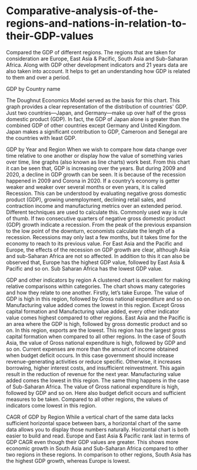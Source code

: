 # Comparative-analysis-of-the-regions-and-nations-in-relation-to-their-GDP-values
Compared the GDP of different regions. The regions that are taken for consideration are Europe, East Asia &amp; Pacific, South Asia and Sub-Saharan Africa. Along with GDP other development indicators and 21 years data are also taken into account. It helps to get an understanding how GDP is related to them and over a period.

GDP by Country name

The Doughnut Economics Model served as the basis for this chart. This graph provides a clear representation of the distribution of countries' GDP. Just two countries—Japan, and Germany—make up over half of the gross domestic product (GDP). In fact, the GDP of Japan alone is greater than the combined GDP of other countries except Germany and United Kingdom. Japan makes a significant contribution to GDP, Cameroon and Senegal are the countries with least GDP.


GDP by Year and Region
When we wish to compare how data change over time relative to one another or display how the value of something varies over time, line graphs (also known as line charts) work best. From this chart it can be seen that, GDP is increasing over the years. But during 2009 and 2020, a decline in GDP growth can be seen. It is because of the recession happened in 2009 and Corona in 2020. 
If a country’s economy is getter weaker and weaker over several months or even years, it is called Recession. This can be understood by evaluating negative gross domestic product (GDP), growing unemployment, declining retail sales, and contraction income and manufacturing metrics over an extended period. Different techniques are used to calculate this. Commonly used way is rule of thumb. If two consecutive quarters of negative gross domestic product (GDP) growth indicate a recession. From the peak of the previous expansion to the low point of the downturn, economists calculate the length of a recession. Recessions may only last a few months, but it takes time for the economy to reach to its previous value.
For East Asia and the Pacific and Europe, the effects of the recession on GDP growth are clear, although Asia and sub-Saharan Africa are not so affected.
In addition to this it can also be observed that, Europe has the highest GDP value, followed by East Asia & Pacific and so on. Sub Saharan Africa has the lowest GDP value.


GDP and other indicators by region
A clustered chart is excellent for making relative comparisons within categories. The chart shows many categories and how they relate to one another. Firstly, let’s take Europe. The value of GDP is high in this region, followed by Gross national expenditure and so on. Manufacturing value added comes the lowest in this region. Except Gross capital formation and Manufacturing value added, every other indicator value comes highest compared to other regions. 
East Asia and the Pacific is an area where the GDP is high, followed by gross domestic product and so on. In this region, exports are the lowest. This region has the largest gross capital formation when compared to all other regions.
In the case of South Asia, the value of Gross national expenditure is high, followed by GDP and so on. Current expenses are more than the amount of income obtained when budget deficit occurs. In this case government should increase revenue-generating activities or reduce specific. Otherwise, it increases borrowing, higher interest costs, and insufficient reinvestment. This again result in the reduction of revenue for the next year. Manufacturing value added comes the lowest in this region.
The same thing happens in the case of Sub-Saharan Africa. The value of Gross national expenditure is high, followed by GDP and so on. Here also budget deficit occurs and sufficient measures to be taken. Compared to all other regions, the values of indicators come lowest in this region.


CAGR of GDP by Region
While a vertical chart of the same data lacks sufficient horizontal space between bars, a horizontal chart of the same data allows you to display those numbers naturally. Horizontal chart is both easier to build and read. Europe and East Asia & Pacific rank last in terms of GDP CAGR even though their GDP values are greater. This shows more economic growth in South Asia and Sub-Saharan Africa compared to other two regions in these regions. In comparison to other regions, South Asia has the highest GDP growth, whereas Europe is lowest.

